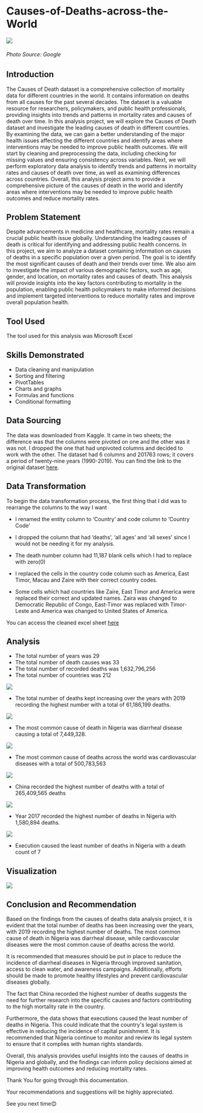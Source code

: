 # Causes-of-Deaths-across-the-World
![](https://github.com/blessingekwere/Causes-of-Deaths-across-the-World/blob/main/download.jpg)
###### Photo Source: Google

## Introduction

The Causes of Death dataset is a comprehensive collection of mortality data for different countries in the world. It contains information on deaths from all causes for the past several decades. The dataset is a valuable resource for researchers, policymakers, and public health professionals, providing insights into trends and patterns in mortality rates and causes of death over time. 
In this analysis project, we will explore the Causes of Death dataset and investigate the leading causes of death in different countries. By examining the data, we can gain a better understanding of the major health issues affecting the different countries and identify areas where interventions may be needed to improve public health outcomes.
We will start by cleaning and preprocessing the data, including checking for missing values and ensuring consistency across variables. Next, we will perform exploratory data analysis to identify trends and patterns in mortality rates and causes of death over time, as well as examining differences across countries.
Overall, this analysis project aims to provide a comprehensive picture of the causes of death in the world and identify areas where interventions may be needed to improve public health outcomes and reduce mortality rates.

## Problem Statement
Despite advancements in medicine and healthcare, mortality rates remain a crucial public health issue globally. Understanding the leading causes of death is critical for identifying and addressing public health concerns. In this project, we aim to analyze a dataset containing information on causes of deaths in a specific population over a given period. The goal is to identify the most significant causes of death and their trends over time. We also aim to investigate the impact of various demographic factors, such as age, gender, and location, on mortality rates and causes of death. This analysis will provide insights into the key factors contributing to mortality in the population, enabling public health policymakers to make informed decisions and implement targeted interventions to reduce mortality rates and improve overall population health.

## Tool Used
The tool used for this analysis was Microsoft Excel


## Skills Demonstrated
* Data cleaning and manipulation
* Sorting and filtering
* PivotTables
* Charts and graphs
* Formulas and functions
* Conditional formatting


## Data Sourcing
The data was downloaded from Kaggle. It came in two sheets; the difference was that the columns were pivoted on one and the other was it was not. I dropped the one that had unpivoted columns and decided to work with the other. The dataset had 6 columns and 201763 rows; it covers a period of twenty-nine years (1990-2019). You can find the link to the original dataset [here](https://www.kaggle.com/datasets/ivanchvez/causes-of-death-our-world-in-data).

## Data Transformation
To begin the data transformation process, the first thing that I did was to rearrange the columns to the way I want

* I renamed the entity column to ‘Country’ and code column to ‘Country Code’

* I dropped the column that had ‘deaths’, ‘all ages’ and ‘all sexes’ since I would not be needing it for my analysis.

* The death number column had 11,187 blank cells which I had to replace with zero(0)

* I replaced the cells in the country code column such as America, East Timor, Macau and Zaire with their correct country codes.

* Some cells which had countries like Zaire, East Timor and America were replaced their correct and updated names. Zaira was changed to Democratic Republic of Congo, East-Timor was replaced with Timor-Leste and America was changed to United States of America.

You can access the cleaned excel sheet [here](https://docs.google.com/spreadsheets/d/1xkPhxuWKwI2tOI8XGtU-VCU7O3iBwmgg/edit?usp=sharing&ouid=101168326616437085538&rtpof=true&sd=true)

## Analysis
* The total number of years was 29
* The total number of death causes was 33
* The total number of recorded deaths was 1,632,796,256
* The total number of countries was 212

![](https://github.com/blessingekwere/Causes-of-Deaths-across-the-World/blob/main/Total%20Deaths%20By%20Year.png)
*	The total number of deaths kept increasing over the years with 2019 recording the highest number with a total of 61,186,199 deaths.

![](https://github.com/blessingekwere/Causes-of-Deaths-across-the-World/blob/main/Top%205%20causes%20of%20deaths%20in%20Nigeria.png)
*	The most common cause of death in Nigeria was diarrheal disease causing a total of 7,449,328.

![](https://github.com/blessingekwere/Causes-of-Deaths-across-the-World/blob/main/Death%20causes%20by%20death%20count.png)
*	The most common cause of deaths across the world was cardiovascular diseases with a total of 500,783,563

![](https://github.com/blessingekwere/Causes-of-Deaths-across-the-World/blob/main/Top%2010%20countries%20by%20deaths.png)
*	China recorded the highest number of deaths with a total of 265,409,565 deaths

![](https://github.com/blessingekwere/Causes-of-Deaths-across-the-World/blob/main/Total%20deaths%20in%20nigeria%20by%20year.png)
*	Year 2017 recorded the highest number of deaths in Nigeria with 1,580,894 deaths.

![](https://github.com/blessingekwere/Causes-of-Deaths-across-the-World/blob/main/Bottom%205%20causes%20of%20deaths%20in%20Nigeria.png)
*	Execution caused the least number of deaths in Nigeria with a death count of 7

## Visualization
![](https://github.com/blessingekwere/Causes-of-Deaths-across-the-World/blob/main/1_page-0001%20(2).jpg)

## Conclusion and Recommendation
Based on the findings from the causes of deaths data analysis project, it is evident that the total number of deaths has been increasing over the years, with 2019 recording the highest number of deaths. The most common cause of death in Nigeria was diarrheal disease, while cardiovascular diseases were the most common cause of deaths across the world.

It is recommended that measures should be put in place to reduce the incidence of diarrheal diseases in Nigeria through improved sanitation, access to clean water, and awareness campaigns. Additionally, efforts should be made to promote healthy lifestyles and prevent cardiovascular diseases globally.

The fact that China recorded the highest number of deaths suggests the need for further research into the specific causes and factors contributing to the high mortality rate in the country.

Furthermore, the data shows that executions caused the least number of deaths in Nigeria. This could indicate that the country's legal system is effective in reducing the incidence of capital punishment. It is recommended that Nigeria continue to monitor and review its legal system to ensure that it complies with human rights standards.

Overall, this analysis provides useful insights into the causes of deaths in Nigeria and globally, and the findings can inform policy decisions aimed at improving health outcomes and reducing mortality rates.

Thank You for going through this documentation.

Your recommendations and suggestions will be highly appreciated.

See you next time:blush:



